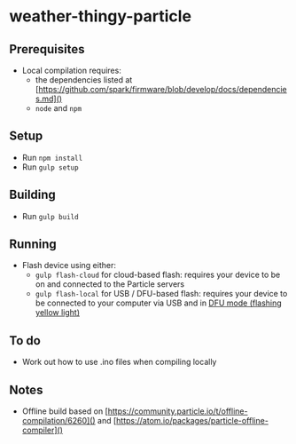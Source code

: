 # weather-thingy-particle

## Prerequisites

* Local compilation requires:
  * the dependencies listed at [https://github.com/spark/firmware/blob/develop/docs/dependencies.md]()
  * `node` and `npm`

## Setup

* Run `npm install`
* Run `gulp setup`

## Building

* Run `gulp build`

## Running

* Flash device using either:
  * `gulp flash-cloud` for cloud-based flash: requires your device to be on and connected to the Particle servers
  * `gulp flash-local` for USB / DFU-based flash: requires your device to be connected to your computer via USB and
    in [DFU mode (flashing yellow light)](https://docs.particle.io/guide/getting-started/modes/photon/#dfu-mode-device-firmware-upgrade-)

## To do

* Work out how to use .ino files when compiling locally

## Notes

* Offline build based on [https://community.particle.io/t/offline-compilation/6260]() and [https://atom.io/packages/particle-offline-compiler]()
